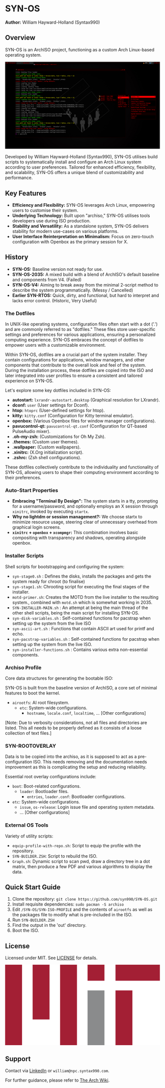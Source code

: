 # SYN-OS

**Author:** William Hayward-Holland (Syntax990)

## Overview

SYN-OS is an ArchISO project, functioning as a custom Arch Linux-based operating system. 

<p align="center">
  <img src="SYN-OS-V3 or Earlier/repo/images/readme.md/FIRST-IMAGE.png" alt="SYN-OS License">
</p>

Developed by William Hayward-Holland (Syntax990), SYN-OS utilises build scripts to systematically install and configure an Arch Linux system according to user preferences. Tailored for enhanced efficiency, flexibility, and scalability, SYN-OS offers a unique blend of customizability and performance.

## Key Features

- **Efficiency and Flexibility:** SYN-OS leverages Arch Linux, empowering users to customise their system.
- **Underlying Technology:** Built upon "archiso," SYN-OS utilises tools developers use during ISO production.
- **Stability and Versatility:** As a standalone system, SYN-OS delivers stability for modern use-cases on various platforms.
- **User Interface Reinterpretation on Minimalism:** Focus on zero-touch configuration with Openbox as the primary session for X.

## History

- **SYN-OS:** Baseline version not ready for use.
- **SYN-OS-2035:** A mixed build with a blend of ArchISO's default baseline and components from V4. (Failed)
- **SYN-OS-V4:** Aiming to break away from the minimal 2-script method to describe the system programmatically. (Messy / Cancelled)
- **Earlier SYN-RTOS:** Quick, dirty, and functional, but hard to interpret and lacks error control. (Historic, Very Useful)

### The Dotfiles

In UNIX-like operating systems, configuration files often start with a dot ('.') and are commonly referred to as "dotfiles." These files store user-specific settings and preferences for various applications, ensuring a personalized computing experience. SYN-OS embraces the concept of dotfiles to empower users with a customizable environment.

Within SYN-OS, dotfiles are a crucial part of the system installer. They contain configurations for applications, window managers, and other components that contribute to the overall look and feel of the system. During the installation process, these dotfiles are copied into the ISO and later integrated into user profiles to ensure a consistent and tailored experience on SYN-OS.

Let's explore some key dotfiles included in SYN-OS:

- **autostart:** `lxrandr-autostart.desktop` (Graphical resolution for LXrandr).
- **dconf:** `user` (User settings for Dconf).
- **htop:** `htoprc` (User-defined settings for htop).
- **kitty:** `kitty.conf` (Configuration for Kitty terminal emulator).
- **openbox:** (Various Openbox files for window manager configurations).
- **pavucontrol-qt:** `pavucontrol-qt.conf` (Configuration for QT-based PulseAudio mixer).
- **.oh-my-zsh:** (Customizations for Oh My Zsh).
- **.themes:** (Custom user themes).
- **.wallpaper:** (Custom wallpapers).
- **.xinitrc:** (X.Org initialization script).
- **.zshrc:** (Zsh shell configurations).


These dotfiles collectively contribute to the individuality and functionality of SYN-OS, allowing users to shape their computing environment according to their preferences.


### Auto-Start Properties

- **Embracing "Terminal By Design":** The system starts in a tty, prompting for a username/password, and optionally employs an X session through `xinitrc`, invoked by executing `startx`.
- **Why no lightdm or session management?:** We choose startx to minimize resource usage, steering clear of unnecessary overhead from graphical login screens.
- **`xinitrc` + `openbox` + `xcompmgr`:** This combination involves basic compositing with transparency and shadows, operating alongside openbox.


### Installer Scripts

Shell scripts for bootstrapping and configuring the system:

- `syn-stage0.sh` : Defines the disks, installs the packages and gets the system ready for chroot (to finalise)
- `syn-stage1.sh`: Chrooting script for executing the final stages of the installer.
- `motd-primer.sh`: Creates the MOTD from the live installer to the resulting system., combined with `motd.sh` which is somewhat working in 2035.
- `SYN-INSTALLER-MAIN.sh` : An attempt at being the main thread of the other shell scripts, being the main script for installing SYN-OS.
- `syn-disk-variables.sh` : Self-contained functions for pacstrap when setting up the system from the live ISO
- `syn-ascii-art.sh` : Functions that contain ASCII art used for printf and echo.
- `syn-pacstrap-variables.sh` : Self-contained functions for pacstrap when setting up the system from the live ISO.
- `syn-installer-functions.sh` : Contains various extra non-essential components.


### Archiso Profile

Core data structures for generating the bootable ISO:

SYN-OS is built from the baseline version of ArchISO, a core set of minimal features to boot the kernel.

- `airootfs`: AI root filesystem.
  - `etc`: System-wide configurations.
    - `hostname`, `locale.conf`, `localtime`, ... [Other configurations]

[Note: Due to verbosity considerations, not all files and directories are listed. This all needs to be properly defined as it consists of a loose collection of text files.]

### SYN-ROOTOVERLAY

Data is to be copied into the archiso, as it is supposed to act as a pre-configuration ISO. This needs removing and the documentation needs improvement as this is complicating the setup and reducing reliability.

Essential root overlay configurations include:

- `boot`: Boot-related configurations.
  - `loader`: Bootloader files.
    - `entries`, `loader.conf`: Bootloader configurations.
- `etc`: System-wide configurations.
  - `issue`, `os-release`: Login issue file and operating system metadata.
  - ... [Other configurations]

### External OS Tools

Variety of utility scripts:

- `equip-profile-with-repo.sh`: Script to equip the profile with the repository.
- `SYN-BUILDER.ZSH`: Script to rebuild the ISO.
- `Graph.sh`: Dynamic script to scan pwd, draw a directory tree in a dot matrix, then produce a few PDF and various algorithms to display the data.

## Quick Start Guide

1. Clone the repository: `git clone https://github.com/syn990/SYN-OS.git`
2. Install requisite dependencies: `sudo pacman -S archiso`
3. Edit `/SYN-OS/SYN-ISO-PROFILE` and the contents of `airootfs` as well as the packages file to modify what is pre-included in the ISO.
4. Run `SYN-BUILDER.ZSH`
5. Find the output in the 'out' directory.
6. Boot the ISO.

## License

Licensed under MIT. See [LICENSE](https://github.com/syn990/SYN-OS/blob/main/LICENSE) for details.

<p align="center">
  <img src="./Images/LICENSE.png" alt="SYN-OS License">
</p>

## Support

Contact via [LinkedIn](https://www.linkedin.com/in/william-hayward-holland-990/) or `william@npc.syntax990.com`.

For further guidance, please refer to [The Arch Wiki](https://wiki.archlinux.org).